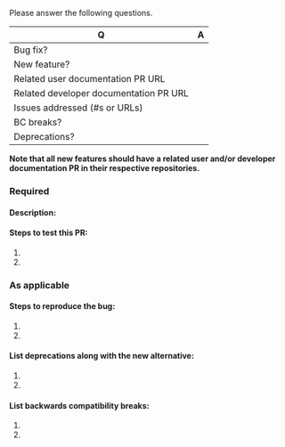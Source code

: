 Please answer the following questions. 

| Q  | A
| --- | ---
| Bug fix? | 
| New feature? | 
| Related user documentation PR URL | 
| Related developer documentation PR URL | 
| Issues addressed (#s or URLs) | 
| BC breaks? | 
| Deprecations? | 

**Note that all new features should have a related user and/or developer documentation PR in their respective repositories.** 

### Required
#### Description:


#### Steps to test this PR:
1. 
2. 

### As applicable
#### Steps to reproduce the bug:
1. 
2. 

#### List deprecations along with the new alternative:
1. 
2. 

#### List backwards compatibility breaks:
1. 
2. 